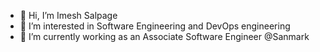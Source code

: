 - 👋 Hi, I’m Imesh Salpage
- 👀 I’m interested in Software Engineering and DevOps engineering
- 🌱 I’m currently working as an Associate Software Engineer @Sanmark

